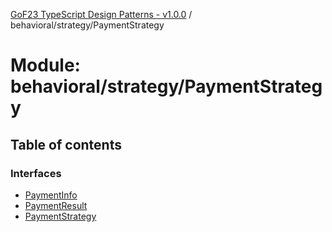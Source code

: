 [GoF23 TypeScript Design Patterns - v1.0.0](../README.md) / behavioral/strategy/PaymentStrategy

# Module: behavioral/strategy/PaymentStrategy

## Table of contents

### Interfaces

- [PaymentInfo](../interfaces/behavioral_strategy_PaymentStrategy.PaymentInfo.md)
- [PaymentResult](../interfaces/behavioral_strategy_PaymentStrategy.PaymentResult.md)
- [PaymentStrategy](../interfaces/behavioral_strategy_PaymentStrategy.PaymentStrategy.md)
